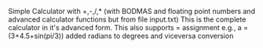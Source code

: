 Simple Calculator with +,-,/,* (with BODMAS and floating point numbers and advanced calculator functions but from file input.txt)
This is the complete calculator in it's advanced form.
This also supports = assignment
e.g., a = (3+4.5+sin(pi/3))
added radians to degrees and viceversa conversion
